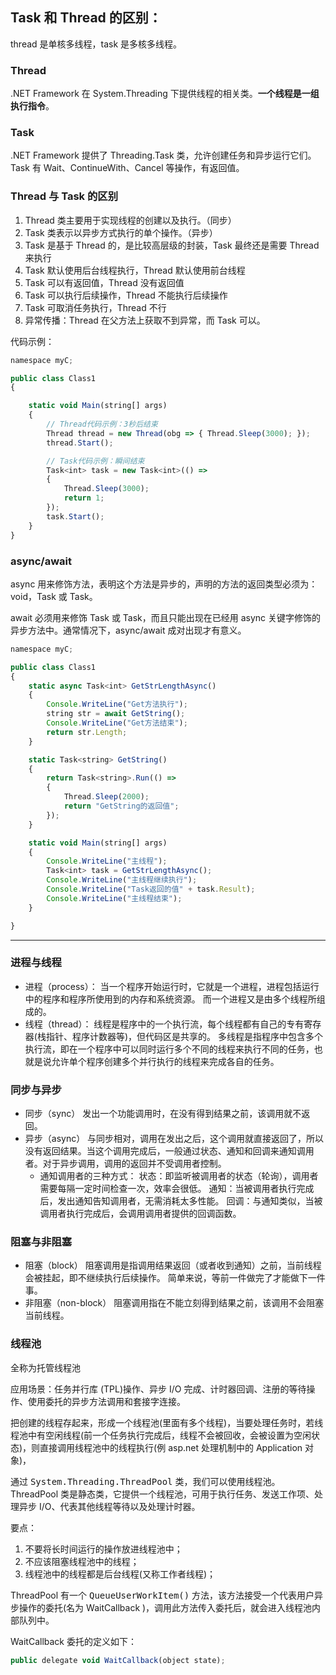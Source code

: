 ## Task 和 Thread 的区别：

thread 是单核多线程，task 是多核多线程。

### Thread

.NET Framework 在 System.Threading 下提供线程的相关类。**一个线程是一组执行指令**。

### Task

.NET Framework 提供了 Threading.Task 类，允许创建任务和异步运行它们。Task 有 Wait、ContinueWith、Cancel 等操作，有返回值。

### Thread 与 Task 的区别

1. Thread 类主要用于实现线程的创建以及执行。（同步）
2. Task 类表示以异步方式执行的单个操作。（异步）
3. Task 是基于 Thread 的，是比较高层级的封装，Task 最终还是需要 Thread 来执行
4. Task 默认使用后台线程执行，Thread 默认使用前台线程
5. Task 可以有返回值，Thread 没有返回值
6. Task 可以执行后续操作，Thread 不能执行后续操作
7. Task 可取消任务执行，Thread 不行
8. 异常传播：Thread 在父方法上获取不到异常，而 Task 可以。

代码示例：

```javascript
namespace myC;

public class Class1
{

    static void Main(string[] args)
    {
        // Thread代码示例：3秒后结束
        Thread thread = new Thread(obg => { Thread.Sleep(3000); });
        thread.Start();

        // Task代码示例：瞬间结束
        Task<int> task = new Task<int>(() =>
        {
            Thread.Sleep(3000);
            return 1;
        });
        task.Start();
    }
}
```

### async/await

async 用来修饰方法，表明这个方法是异步的，声明的方法的返回类型必须为：void，Task 或 Task<TResult>。

await 必须用来修饰 Task 或 Task<TResult>，而且只能出现在已经用 async 关键字修饰的异步方法中。通常情况下，async/await 成对出现才有意义。

```javascript
namespace myC;

public class Class1
{
    static async Task<int> GetStrLengthAsync()
    {
        Console.WriteLine("Get方法执行");
        string str = await GetString();
        Console.WriteLine("Get方法结束");
        return str.Length;
    }

    static Task<string> GetString()
    {
        return Task<string>.Run(() =>
        {
            Thread.Sleep(2000);
            return "GetString的返回值";
        });
    }

    static void Main(string[] args)
    {
        Console.WriteLine("主线程");
        Task<int> task = GetStrLengthAsync();
        Console.WriteLine("主线程继续执行");
        Console.WriteLine("Task返回的值" + task.Result);
        Console.WriteLine("主线程结束");
    }

}
```

---

### 进程与线程

- 进程（process）：
  当一个程序开始运行时，它就是一个进程，进程包括运行中的程序和程序所使用到的内存和系统资源。
  而一个进程又是由多个线程所组成的。
- 线程（thread）：
  线程是程序中的一个执行流，每个线程都有自己的专有寄存器(栈指针、程序计数器等)，但代码区是共享的。
  多线程是指程序中包含多个执行流，即在一个程序中可以同时运行多个不同的线程来执行不同的任务，也就是说允许单个程序创建多个并行执行的线程来完成各自的任务。

### 同步与异步

- 同步（sync）
  发出一个功能调用时，在没有得到结果之前，该调用就不返回。
- 异步（async）
  与同步相对，调用在发出之后，这个调用就直接返回了，所以没有返回结果。当这个调用完成后，一般通过状态、通知和回调来通知调用者。对于异步调用，调用的返回并不受调用者控制。
  - 通知调用者的三种方式：
    状态：即监听被调用者的状态（轮询），调用者需要每隔一定时间检查一次，效率会很低。
    通知：当被调用者执行完成后，发出通知告知调用者，无需消耗太多性能。
    回调：与通知类似，当被调用者执行完成后，会调用调用者提供的回调函数。

### 阻塞与非阻塞

- 阻塞（block）
  阻塞调用是指调用结果返回（或者收到通知）之前，当前线程会被挂起，即不继续执行后续操作。
  简单来说，等前一件做完了才能做下一件事。
- 非阻塞（non-block）
  阻塞调用指在不能立刻得到结果之前，该调用不会阻塞当前线程。

### 线程池

全称为托管线程池

应用场景：任务并行库 (TPL)操作、异步 I/O 完成、计时器回调、注册的等待操作、使用委托的异步方法调用和套接字连接。

把创建的线程存起来，形成一个线程池(里面有多个线程)，当要处理任务时，若线程池中有空闲线程(前一个任务执行完成后，线程不会被回收，会被设置为空闲状态)，则直接调用线程池中的线程执行(例 asp.net 处理机制中的 Application 对象)，

通过 <kbd>System.Threading.ThreadPool</kbd> 类，我们可以使用线程池。ThreadPool 类是静态类，它提供一个线程池，可用于执行任务、发送工作项、处理异步 I/O、代表其他线程等待以及处理计时器。

要点：

1. 不要将长时间运行的操作放进线程池中；
2. 不应该阻塞线程池中的线程；
3. 线程池中的线程都是后台线程(又称工作者线程)；

ThreadPool 有一个 <kbd>QueueUserWorkItem()</kbd> 方法，该方法接受一个代表用户异步操作的委托(名为 WaitCallback )，调用此方法传入委托后，就会进入线程池内部队列中。

WaitCallback 委托的定义如下：

```javascript
public delegate void WaitCallback(object state);
```
